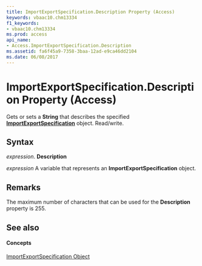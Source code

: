 ```yaml
---
title: ImportExportSpecification.Description Property (Access)
keywords: vbaac10.chm13334
f1_keywords:
- vbaac10.chm13334
ms.prod: access
api_name:
- Access.ImportExportSpecification.Description
ms.assetid: fa6f45a9-7358-3baa-12ad-e9ca46dd2104
ms.date: 06/08/2017
---
```



# ImportExportSpecification.Description Property (Access)

Gets or sets a  **String** that describes the specified **[ImportExportSpecification](importexportspecification-object-access.md)** object. Read/write.


## Syntax

 _expression_. **Description**

 _expression_ A variable that represents an **ImportExportSpecification** object.


## Remarks

The maximum number of characters that can be used for the  **Description** property is 255.


## See also


#### Concepts


[ImportExportSpecification Object](importexportspecification-object-access.md)

